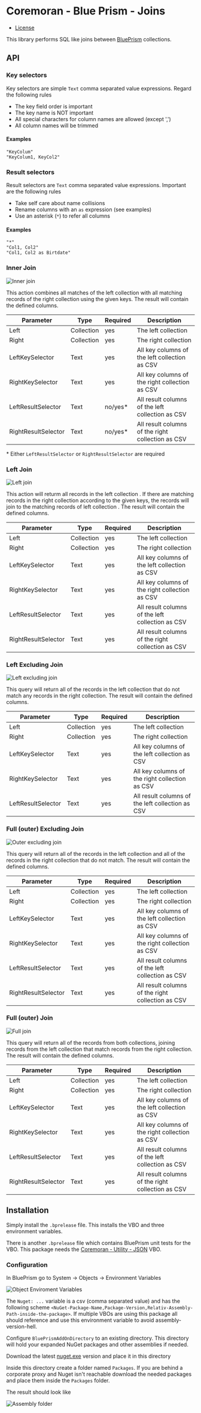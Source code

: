 # Coremoran - Blue Prism - Joins
- [License](LICENSE)

This library performs SQL like joins between [BluePrism](https://www.blueprism.com/) collections.

## API

### Key selectors

Key selectors are simple ```Text``` comma separated value expressions.
Regard the following rules
- The key field order is important
- The key name is NOT important
- All special characters for column names are allowed (except ',')
- All column names will be trimmed

#### Examples
    "KeyColum"
    "KeyColum1, KeyCol2"

### Result selectors

Result selectors are ```Text``` comma separated value expressions.
Important are the following rules
- Take self care about name collisions
- Rename columns with an ```as``` expression (see examples)
- Use an asterisk (```*```) to refer all columns

#### Examples
    "*"
    "Col1, Col2"
    "Col1, Col2 as Birtdate"

### Inner Join

![Inner join](Doc/images/innerjoin.png)

This action combines all matches of the left collection  with all matching records of the right collection  using the given keys.
The result will contain the defined columns.

|Parameter|Type|Required|Description|
|---------|----|--------|-----------|
|Left|Collection|yes|The left collection|
|Right|Collection|yes|The right collection|
|LeftKeySelector|Text|yes|All key columns of the left collection as CSV|
|RightKeySelector|Text|yes|All key columns of the right collection as CSV|
|LeftResultSelector|Text|no/yes*|All result columns of the left collection as CSV|
|RightResultSelector|Text|no/yes*|All result columns of the right collection as CSV|

\* Either ```LeftResultSelector``` or ```RightResultSelector``` are required

### Left Join

![Left join](Doc/images/leftjoin.png)

This action will returm all records in the left collection . If there are matching records in the right collection  according to the given keys, the records will join to the matching records of left collection .
The result will contain the defined columns.

|Parameter|Type|Required|Description|
|---------|----|--------|-----------|
|Left|Collection|yes|The left collection|
|Right|Collection|yes|The right collection|
|LeftKeySelector|Text|yes|All key columns of the left collection as CSV|
|RightKeySelector|Text|yes|All key columns of the right collection as CSV|
|LeftResultSelector|Text|yes|All result columns of the left collection as CSV|
|RightResultSelector|Text|yes|All result columns of the right collection as CSV|

### Left Excluding Join

![Left excluding join](Doc/images/leftexcludingjoin.png)

This query will return all of the records in the left collection that do not match any records in the right collection.
The result will contain the defined columns.

|Parameter|Type|Required|Description|
|---------|----|--------|-----------|
|Left|Collection|yes|The left collection|
|Right|Collection|yes|The right collection|
|LeftKeySelector|Text|yes|All key columns of the left collection as CSV|
|RightKeySelector|Text|yes|All key columns of the right collection as CSV|
|LeftResultSelector|Text|yes|All result columns of the left collection as CSV|

### Full (outer) Excluding Join

![Outer excluding join](Doc/images/outerexcludingjoin.png)

This query will return all of the records in the left collection and all of the records in the right collection that do not match.
The result will contain the defined columns.

|Parameter|Type|Required|Description|
|---------|----|--------|-----------|
|Left|Collection|yes|The left collection|
|Right|Collection|yes|The right collection|
|LeftKeySelector|Text|yes|All key columns of the left collection as CSV|
|RightKeySelector|Text|yes|All key columns of the right collection as CSV|
|LeftResultSelector|Text|yes|All result columns of the left collection as CSV|
|RightResultSelector|Text|yes|All result columns of the right collection as CSV|

### Full (outer) Join

![Full  join](Doc/images/fulljoin.png)

This query will return all of the records from both collections, joining records from the left collection that match records from the right collection.
The result will contain the defined columns.

|Parameter|Type|Required|Description|
|---------|----|--------|-----------|
|Left|Collection|yes|The left collection|
|Right|Collection|yes|The right collection|
|LeftKeySelector|Text|yes|All key columns of the left collection as CSV|
|RightKeySelector|Text|yes|All key columns of the right collection as CSV|
|LeftResultSelector|Text|yes|All result columns of the left collection as CSV|
|RightResultSelector|Text|yes|All result columns of the right collection as CSV|

## Installation

Simply install the ```.bprelease``` file. This installs the VBO and three environment variables.

There is another ```.bprelease``` file which contains BluePrism unit tests for the VBO. This package needs the [Coremoran - Utility - JSON](https://github.com/toarnold/Coremoran.BluePrism.Json) VBO.

### Configuration

In BluePrism go to System -> Objects -> Environment Variables

![Object Enviroment Variables](Doc/images/environment.png)

The ```Nuget: ...``` variable is a csv (comma separated value) and has the following scheme ```<NuGet-Package-Name,Package-Version,Relativ-Assembly-Path-inside-the-package>```.
If multiple VBOs are using this package all should reference and use this environment variable to avoid assembly-version-hell.

Configure ```BluePrismAddOnDirectory``` to an existing directory. This directory will hold your expanded NuGet packages and other assemblies if needed.

Download the latest [nuget.exe](https://www.nuget.org/downloads) version and place it in this directory

Inside this directory create a folder named ```Packages```. If you are behind a corporate proxy and Nuget isn't reachable download the needed packages and place them inside the ```Packages``` folder.

The result should look like

![Assembly folder](Doc/images/assemblyfolder.png)
